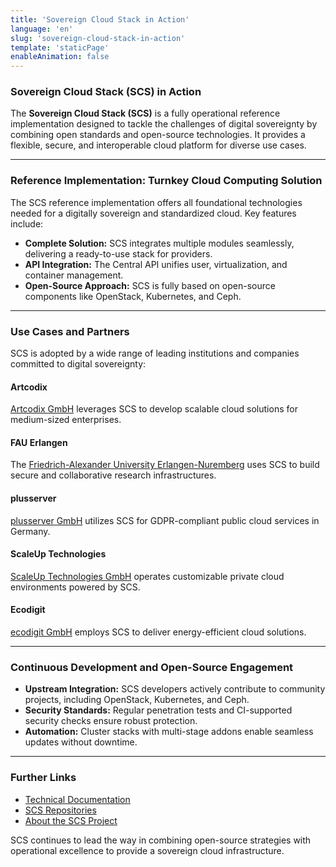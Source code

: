 ```yaml
---
title: 'Sovereign Cloud Stack in Action'
language: 'en'
slug: 'sovereign-cloud-stack-in-action'
template: 'staticPage'
enableAnimation: false
---
```


### **Sovereign Cloud Stack (SCS) in Action**

The **Sovereign Cloud Stack (SCS)** is a fully operational reference implementation designed to tackle the challenges of digital sovereignty by combining open standards and open-source technologies. It provides a flexible, secure, and interoperable cloud platform for diverse use cases.

---

### **Reference Implementation: Turnkey Cloud Computing Solution**

The SCS reference implementation offers all foundational technologies needed for a digitally sovereign and standardized cloud. Key features include:

- **Complete Solution:** SCS integrates multiple modules seamlessly, delivering a ready-to-use stack for providers.
- **API Integration:** The Central API unifies user, virtualization, and container management.
- **Open-Source Approach:** SCS is fully based on open-source components like OpenStack, Kubernetes, and Ceph.

---

### **Use Cases and Partners**

SCS is adopted by a wide range of leading institutions and companies committed to digital sovereignty:

#### **Artcodix**

[Artcodix GmbH](https://artcodix.de) leverages SCS to develop scalable cloud solutions for medium-sized enterprises.

#### **FAU Erlangen**

The [Friedrich-Alexander University Erlangen-Nuremberg](https://www.fau.eu) uses SCS to build secure and collaborative research infrastructures.

#### **plusserver**

[plusserver GmbH](https://plusserver.com) utilizes SCS for GDPR-compliant public cloud services in Germany.

#### **ScaleUp Technologies**

[ScaleUp Technologies GmbH](https://scaleuptech.com) operates customizable private cloud environments powered by SCS.

#### **Ecodigit**

[ecodigit GmbH](https://ecodigit.de) employs SCS to deliver energy-efficient cloud solutions.

---

### **Continuous Development and Open-Source Engagement**

- **Upstream Integration:** SCS developers actively contribute to community projects, including OpenStack, Kubernetes, and Ceph.
- **Security Standards:** Regular penetration tests and CI-supported security checks ensure robust protection.
- **Automation:** Cluster stacks with multi-stage addons enable seamless updates without downtime.

---

### **Further Links**

- [Technical Documentation](https://docs.scs.community)
- [SCS Repositories](https://github.com/SovereignCloudStack)
- [About the SCS Project](https://scs.community/en/about-scs)

SCS continues to lead the way in combining open-source strategies with operational excellence to provide a sovereign cloud infrastructure.
